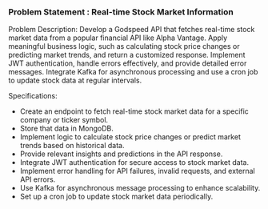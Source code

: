 ### Problem Statement : Real-time Stock Market Information

Problem Description: Develop a Godspeed API that fetches real-time stock market data from a popular financial API like Alpha Vantage. Apply meaningful business logic, such as calculating stock price changes or predicting market trends, and return a customized response. Implement JWT authentication, handle errors effectively, and provide detailed error messages. Integrate Kafka for asynchronous processing and use a cron job to update stock data at regular intervals.

Specifications:
- Create an endpoint to fetch real-time stock market data for a specific company or ticker symbol.
- Store that data in MongoDB.
- Implement logic to calculate stock price changes or predict market trends based on historical data.
- Provide relevant insights and predictions in the API response.
- Integrate JWT authentication for secure access to stock market data.
- Implement error handling for API failures, invalid requests, and external API errors.
- Use Kafka for asynchronous message processing to enhance scalability.
- Set up a cron job to update stock market data periodically.

